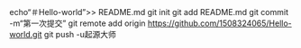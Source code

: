 echo“＃Hello-world”>> README.md 
git init 
git add README.md 
git commit -m“第一次提交” 
git remote add origin https://github.com/1508324065/Hello-world.git
 git push -u起源大师
